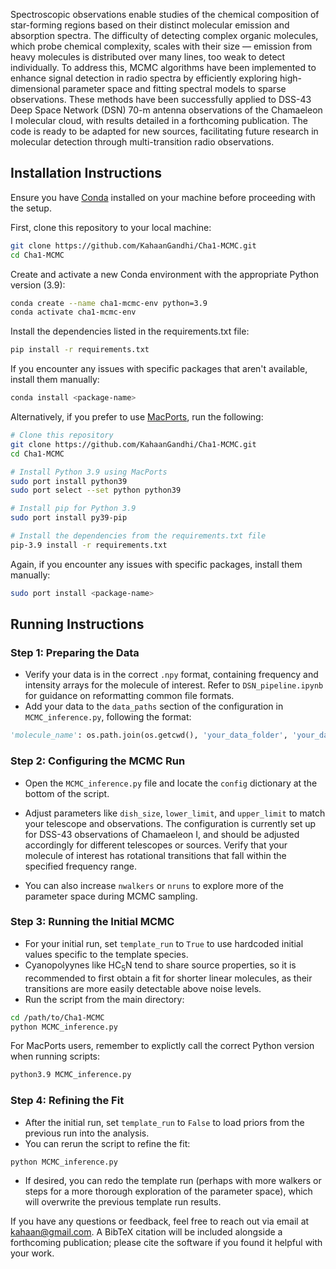 Spectroscopic observations enable studies of the chemical composition of star-forming regions based on their distinct molecular emission and absorption spectra. The difficulty of detecting complex organic molecules, which probe chemical complexity, scales with their size — emission from heavy molecules is distributed over many lines, too weak to detect individually. To address this, MCMC algorithms have been implemented to enhance signal detection in radio spectra by efficiently exploring high-dimensional parameter space and fitting spectral models to sparse observations. These methods have been successfully applied to DSS-43 Deep Space Network (DSN) 70-m antenna observations of the Chamaeleon I molecular cloud, with results detailed in a forthcoming publication. The code is ready to be adapted for new sources, facilitating future research in molecular detection through multi-transition radio observations.

## Installation Instructions

Ensure you have [Conda](https://docs.conda.io/projects/conda/en/latest/user-guide/install/index.html) installed on your machine before proceeding with the setup.

First, clone this repository to your local machine:

```bash
git clone https://github.com/KahaanGandhi/Cha1-MCMC.git
cd Cha1-MCMC
```
Create and activate a new Conda environment with the appropriate Python version (3.9):

```bash
conda create --name cha1-mcmc-env python=3.9
conda activate cha1-mcmc-env
```
Install the dependencies listed in the requirements.txt file:
```bash
pip install -r requirements.txt
```
If you encounter any issues with specific packages that aren't available, install them manually:
```bash
conda install <package-name>
```

Alternatively, if you prefer to use [MacPorts](https://guide.macports.org/chunked/installing.macports.html), run the following:
```bash
# Clone this repository
git clone https://github.com/KahaanGandhi/Cha1-MCMC.git
cd Cha1-MCMC

# Install Python 3.9 using MacPorts
sudo port install python39
sudo port select --set python python39

# Install pip for Python 3.9
sudo port install py39-pip

# Install the dependencies from the requirements.txt file
pip-3.9 install -r requirements.txt
```

Again, if you encounter any issues with specific packages, install them manually:
```bash
sudo port install <package-name>
```

## Running Instructions

### Step 1: Preparing the Data

- Verify your data is in the correct `.npy` format, containing frequency and intensity arrays for the molecule of interest. Refer to `DSN_pipeline.ipynb`  for guidance on reformatting common file formats.
- Add your data to the `data_paths` section of the configuration in `MCMC_inference.py`, following the format:
```python
'molecule_name': os.path.join(os.getcwd(), 'your_data_folder', 'your_data_file.npy'),
```

### Step 2: Configuring the MCMC Run

- Open the `MCMC_inference.py` file and locate the `config` dictionary at the bottom of the script.
- Adjust parameters like `dish_size`, `lower_limit`, and `upper_limit` to match your telescope and observations. The configuration is currently set up for DSS-43 observations of Chamaeleon I, and should be adjusted accordingly for different telescopes or sources. Verify that your molecule of interest has rotational transitions that fall within the specified frequency range.

- You can also increase `nwalkers` or `nruns` to explore more of the parameter space during MCMC sampling.

### Step 3: Running the Initial MCMC

- For your initial run, set ```template_run``` to ```True``` to use hardcoded initial values specific to the template species.
- Cyanopolyynes like HC<sub>5</sub>N tend to share source properties, so it is recommended to first obtain a fit for shorter linear molecules, as their transitions are more easily detectable above noise levels.
- Run the script from the main directory:
```bash
cd /path/to/Cha1-MCMC
python MCMC_inference.py
```

For MacPorts users, remember to explictly call the correct Python version when running scripts:
```bash
python3.9 MCMC_inference.py
```

### Step 4: Refining the Fit

- After the initial run, set `template_run` to `False` to load priors from the previous run into the analysis.
- You can rerun the script to refine the fit:
```bash
python MCMC_inference.py
```
- If desired, you can redo the template run (perhaps with more walkers or steps for a more thorough exploration of the parameter space), which will overwrite the previous template run results.

If you have any questions or feedback, feel free to reach out via email at [kahaan@gmail.com](mailto:kahaan@gmail.com). A BibTeX citation will be included alongside a forthcoming publication; please cite the software if you found it helpful with your work.